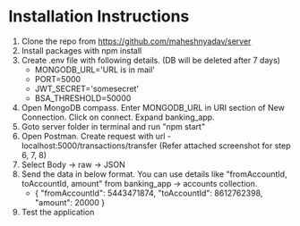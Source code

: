 # Installation Instructions #

  1. Clone the repo from https://github.com/maheshnyadav/server
  2. Install packages with npm install
  3. Create .env file with following details. (DB will be deleted after 7 days)
      - MONGODB_URL='URL is in mail'
      - PORT=5000
      - JWT_SECRET='somesecret'
      - BSA_THRESHOLD=50000
  4. Open MongoDB compass. Enter MONGODB_URL in URI section of New Connection. Click on connect. Expand banking_app.
  5. Goto server folder in terminal and run "npm start"
  6. Open Postman. Create request with url - localhost:5000/transactions/transfer (Refer attached screenshot for step 6, 7, 8)
  7. Select Body -> raw -> JSON
  8. Send the data in below format. You can use details like "fromAccountId, toAccountId, amount" from banking_app -> accounts collection.
      - {
          "fromAccountId": 5443471874,
          "toAccountId": 8612762398,
          "amount": 20000
        }
  9. Test the application
